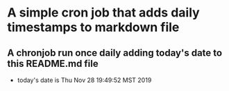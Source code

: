 A simple cron job that adds daily timestamps to markdown file
============================================================
## A chronjob run once daily adding today's date to this README.md file
* today's date is Thu Nov 28 19:49:52 MST 2019
